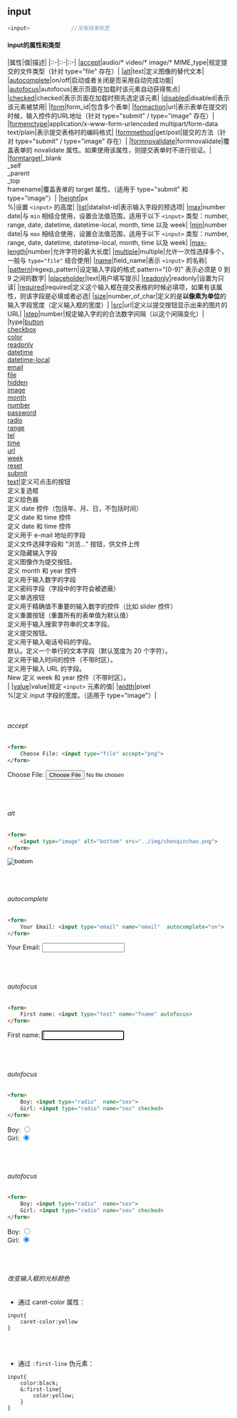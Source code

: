 ## input

```javascript
<input>             //没有结束标签
```

#### input的属性和类型

|属性|值|描述|
|::-|::-|::-|
|[accept](input/#accept)|audio/* video/* image/* MIME_type|规定提交的文件类型（针对 type="file" 存在）|
|[alt](input/#alt)|text|定义图像的替代文本|
|[autocomplete](input/#autocomplete)|on/off|启动或者关闭是否采用自动完成功能|
|[autofocus](input/#autofocus)|autofocus|表示页面在加载时该元素自动获得焦点|
|[checked](input/#checked)|checked|表示页面在加载时预先选定该元素|
|[disabled](input/#disabled)|disabled|表示该元素被禁用|
|[form](input/#form)|form_id|包含多个表单|
|[formaction](input/#formaction)|url|表示表单在提交的时候，输入控件的URL地址（针对 type="submit" / type="image" 存在）|
|[formenctype](input/#formenctype)|application/x-www-form-urlencoded multipart/form-data text/plain|表示提交表格时的编码格式|
|[formmethod](input/#formmethod)|get/post|提交的方法（针对 type="submit" / type="image" 存在）|
|[formnovalidate](input/#formnovalidate)|formnovalidate|覆盖表单的 novalidate 属性。如果使用该属性，则提交表单时不进行验证。|
|[formtarget](input/#formtarget)|_blank<br>_self<br>_parent<br>_top<br>framename|覆盖表单的 target 属性。（适用于 type="submit" 和 type="image"）|
|[height](input/#height)|px<br>%|设置 `<input>` 的高度|
|[list](input/#list)|datalist-id|表示输入字段的预选项|
|[max](input/#max)|number<br>date|与 `min` 相结合使用，设置合法值范围，适用于以下 `<input>` 类型：number, range, date, datetime, datetime-local, month, time 以及 week|
|[min](input/#min)|number<br>date|与 `max` 相结合使用，设置合法值范围，适用于以下 `<input>` 类型：number, range, date, datetime, datetime-local, month, time 以及 week|
|[max-length](input/#max-length)|number|允许字符的最大长度|
|[multiple](input/#multiple)|multiple|允许一次性选择多个，一般与 `type="file"` 结合使用|
|[name](input/#name)|field_name|表示 `<input>` 的名称|
|[pattern](input/#pattern)|regexp_pattern|设定输入字段的格式 pattern="[0-9]" 表示必须是 0 到 9 之间的数字|
|[placeholder](input/#placeholder)|text|用户填写提示|
|[readonly](input/#readonly)|readonly|设置为只读|
|[required](input/#required)|required|定义这个输入框在提交表格的时候必填项，如果有该属性，则该字段是必填或者必选|
|[size](input/#size)|number_of_char|定义的是**以像素为单位**的输入字段宽度（定义输入框的宽度）|
|[src](input/#src)|url|定义以提交按钮显示出来的图片的URL|
|[step](input/#step)|number|规定输入字的的合法数字间隔（以这个间隔变化）|
|type|[button](input/#button)<br>[checkbox](input/#checkbox)<br>[color](input/#color)<br>[readonly](date/#date)<br>[datetime](input/#datetime)<br>[datetime-local](input/#datetime-local)<br>[email](input/#email)<br>[file](input/#file)<br>[hidden](input/#hidden)<br>[image](input/#image)<br>[month](input/#month)<br>[number](input/#number)<br>[password](input/#password)<br>[radio](input/#radio)<br>[range](input/#range)<br>[tel](input/#tel)<br>[time](input/#time)<br>[url](input/#url)<br>[week](input/#week)<br>[reset](input/#reset)<br>[submit](input/#submit)<br>[text](input/#text)|定义可点击的按钮<br>定义复选框<br>定义拾色器<br>定义 date 控件（包括年、月、日，不包括时间）<br>定义 date 和 time 控件<br>定义 date 和 time 控件<br>定义用于 e-mail 地址的字段<br>定义文件选择字段和 "浏览..." 按钮，供文件上传<br>定义隐藏输入字段<br>定义图像作为提交按钮。<br>定义 month 和 year 控件<br>定义用于输入数字的字段<br>定义密码字段（字段中的字符会被遮蔽）<br>定义单选按钮<br>定义用于精确值不重要的输入数字的控件（比如 slider 控件）<br>定义重置按钮（重置所有的表单值为默认值）<br>定义用于输入搜索字符串的文本字段。<br>定义提交按钮。<br>定义用于输入电话号码的字段。<Br>默认。定义一个单行的文本字段（默认宽度为 20 个字符）。<Br>定义用于输入时间的控件（不带时区）。<Br>定义用于输入 URL 的字段。<Br>New	定义 week 和 year 控件（不带时区）。<br>|
|[value](input/#value)|value|规定 `<input>` 元素的值|
|[width](input/#width)|pixel<br>%|定义 input 字段的宽度。（适用于 type="image"）|

<br>

###### accept

```html
<form>
    Choose File: <input type="file" accept="png">
</form>
```

<form>
    Choose File: <input type="file" accept="png">
</form>

<br>
<br>

###### alt

```html
<form>
    <input type="image" alt="bottom" src="../img/chenqinchao.png">
</form>
```

<form>
    <input type="image" alt="bottom" src="../img/chenqinchao.png">
</form>

<br>
<br>

###### autocomplete

```html
<form>
    Your Email: <input type="email" name="email"  autocomplete="on">
</form>
```

<form>
    Your Email: <input type="email" name="email" autocomplete="on">
</form>


<br>
<br>

###### autofocus

```html
<form>
    First name: <input type="text" name="fname" autofocus>
</form>
```

<form>
    First name: <input type="text" name="fname" autofocus>
</form>

<br>
<br>

###### autofocus

```html
<form>
    Boy: <input type="radio"  name="sex">
    Girl: <input type="radio" name="sex" checked>
</form>
```

<form>
    Boy: <input type="radio"  name="sex"><Br>
    Girl: <input type="radio" name="sex" checked>
</form>


<br>
<br>

###### autofocus

```html
<form>
    Boy: <input type="radio"  name="sex">
    Girl: <input type="radio" name="sex" checked>
</form>
```

<form>
    Boy: <input type="radio"  name="sex"><Br>
    Girl: <input type="radio" name="sex" checked>
</form>


<br>
<br>

###### 改变输入框的光标颜色


* 通过 caret-color 属性：

```copy
input{
    caret-color:yellow
}
```

<br>
<br>

* 通过 `:first-line` 伪元素：

```copy
input{
    color:black;
    &:first-line{
        color:yellow;
    }
}
```

